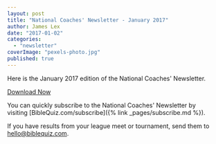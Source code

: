 ```yaml
---
layout: post
title: "National Coaches' Newsletter - January 2017"
author: James Lex
date: "2017-01-02"
categories: 
  - "newsletter"
coverImage: "pexels-photo.jpg"
published: true
---
```


Here is the January 2017 edition of the National Coaches' Newsletter.

<a href="{% link assets/2017/Jan-2017.pdf %}" class="button is-primary">Download Now</a>

You can quickly subscribe to the National Coaches' Newsletter by visiting [BibleQuiz.com/subscribe]({% link _pages/subscribe.md %}).

If you have results from your league meet or tournament, send them to [hello@biblequiz.com](mailto:hello@biblequiz.com).
